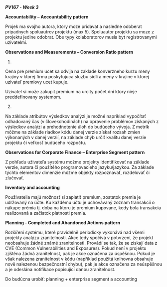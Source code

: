 ***PV167 - Week 3***

**Accountability – Accountability pattern**

Projek ma svojho autora, ktory moze pridavat a nasledne odoberat pripadnych spoluautrov projektu (max 5). Spoluautor projektu sa moze z projektu jedine odobrat. Obe typy kolaboratorov musia byt registrovanymi uzivatelmi.


**Observations and Measurements – Conversion Ratio pattern**

1.
Cena pre premium ucet sa odvija na zaklade konverzneho kurzu meny krajiny v ktorej firma poskytujuca sluzbu sídli a meny v krajine v ktorej uzivateľ premiovy ucet kupuje.

Uzivatel si može zakupit premium na urcity počet dni ktory nieje preddefinovany systemom.

2. 
Na základe atribútov výsledkov analýzi je možné napríklad vypočítať odhadovaný čas (v človekohodinách) na opravenie problémov získaných z výsledkov analýzi a prehodnotenie úloh do budúceho vývoja. Z metrík môžme na základe riadkov kódu danej verzie získať rozsah zmien výkonaných v danej verzií, na základe chýb určiť kvalitu danej verzie projektu či veľkosť budúceho rozpočtu.
  

**Observations for Corporate Finance – Enterprise Segment pattern**

Z pohľadu uživateľa systému možme projekty identifikovať na základe verzie, autora či použitého programovacieho jazyku/jazykou. Za základe týchto elementov dimenzie môžme objekty rozpoznávať, rozdelovať či zlučovať.


**Inventory and accounting**


Použivatelia majú možnosť si zaplatiť premium, zostatok premia je udržovaný na účte. Ku každému účtu je uchovávaný zoznam transakcií o nákupe prémia tj. doba na ktoru je premium kupovane, kedy bola transakcia realizovaná a začiatok platnosti premia.


**Planning - Completed and Abandoned Actions pattern**  


Rozšíření systému, které pravidelně periodicky vykonává nad všemi projekty analýzu zranitelnosti. Akce tedy spočívá v potvrzení, že projekt neobsahuje žádné známé zranitelnosti. Provádí se tak, že se získají data z CVE (Common Vulnerabilities and Exposures). Pokud není v projektu zjištěna žádná zranitelnost, pak je akce označena za úspěšnou. Pokud je však nalezena zranitelnost v kódu (například použitá knihovna obsahuje nově nalezenou bezpečnostní chybu), pak je akce označena za neúspěšnou a je odeslána notifikace popisující danou zranitelnost.


Do budúcna urobiť: planning + enterprise segment a accounting
